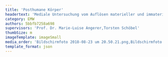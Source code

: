 ```yaml
---
title: 'Posthumane Körper'
headertext: 'Mediale Untersuchung vom Auflösen materieller und immaterieller Grenzen'
category: EMW
authors: 5bbfb7258a698
supervisors: 'Prof. Dr. Marie-Luise Angerer,Torsten Schöbel'
thumbSize: m
imageTemplate: imageSmall
media_order: 'Bildschirmfoto 2018-08-23 um 20.50.21.png,Bildschirmfoto 2018-08-23 um 20.51.54.png,Bildschirmfoto 2018-08-23 um 20.53.43.png,Bildschirmfoto 2018-08-23 um 20.54.18.png,Bildschirmfoto 2018-08-23 um 20.54.59.png,Bildschirmfoto 2018-08-23 um 20.57.04.png,Bildschirmfoto 2018-08-23 um 20.58.44.png,Bildschirmfoto 2018-08-23 um 20.59.16.png,Bildschirmfoto 2018-08-23 um 21.00.45.png,Bildschirmfoto 2018-08-23 um 21.01.39.png,Bildschirmfoto 2018-08-23 um 21.03.20.png,Bildschirmfoto 2018-08-23 um 21.03.43.png,Folie#10.jpg,IMG_20180912_212007_382.jpg,IMG_20180912_212007_384.jpg,IMG_20180912_212425_866.jpg'
template_format: json
---
```


